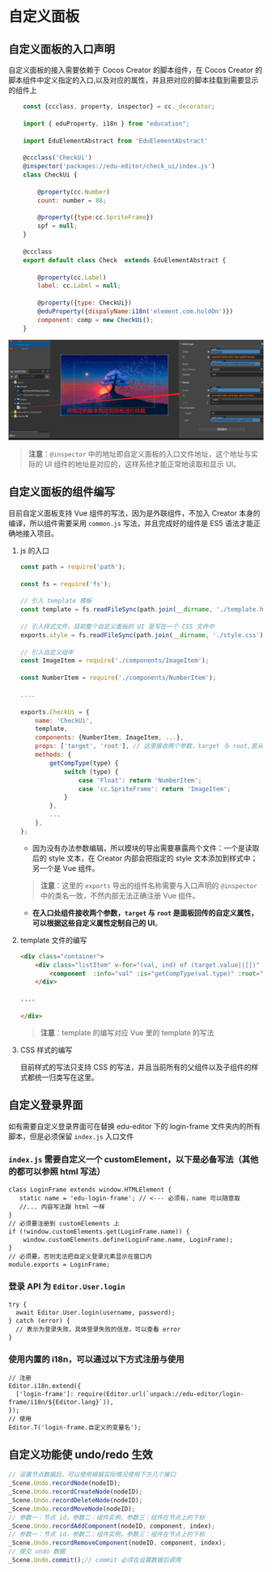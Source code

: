 # 自定义面板

## 自定义面板的入口声明

自定义面板的接入需要依赖于 Cocos Creator 的脚本组件，在 Cocos Creator 的脚本组件中定义指定的入口,以及对应的属性，并且把对应的脚本挂载到需要显示的组件上

```js
    const {ccclass, property, inspector} = cc._decorator;

    import { eduProperty, i18n } from "education";

    import EduElementAbstract from 'EduElementAbstract'

    @ccclass('CheckUi')
    @inspector('packages://edu-editor/check_ui/index.js')
    class CheckUi {

        @property(cc.Number)
        count: number = 88;

        @property({type:cc.SpriteFrame})
        spf = null;
    }

    @ccclass
    export default class Check  extends EduElementAbstract {

        @property(cc.Label)
        label: cc.Label = null;

        @property({type: CheckUi})
        @eduProperty({dispalyName:i18n('element.com.holdOn')})
        component: comp = new CheckUi();
    }

```

![将指定的脚本拖动到面板进行挂在](img/develop_panel.png)

> **注意**：`@inspector` 中的地址即自定义面板的入口文件地址，这个地址与实际的 UI 组件的地址是对应的，这样系统才能正常地读取和显示 UI。

## 自定义面板的组件编写

目前自定义面板支持 Vue 组件的写法，因为是外联组件，不加入 Creator 本身的编译，所以组件需要采用 `common.js` 写法，并且完成好的组件是 ES5 语法才能正确地接入项目。

1. js 的入口

    ```js
    const path = require('path');

    const fs = require('fs');

    // 引入 template 模板
    const template = fs.readFileSync(path.join(__dirname, './template.html'), 'utf-8');

    // 引入样式文件，目前整个自定义面板的 UI 是写在一个 CSS 文件中
    exports.style = fs.readFileSync(path.join(__dirname, './style.css'), 'utf-8');

    // 引入自定义组年
    const ImageItem = require('./components/ImageItem');

    const NumberItem = require('./components/NumberItem');

    ....

    exports.CheckUi = {
        name: 'CheckUi',
        template,
        components: {NumberItem, ImageItem, ...},
        props: ['target', 'root'], // 这里接收两个参数，target 与 root,是从面板回传的组件属性
        methods: {
            getCompType(type) {
                switch (type) {
                    case 'Float': return 'NumberItem';
                    case 'cc.SpriteFrame': return 'ImageItem';
                }
            },
            ...
        },
    };
    ```

    - 因为没有办法参数编辑，所以模块的导出需要暴露两个文件：一个是读取后的 style 文本，在 Creator 内部会把指定的 style 文本添加到样式中；另一个是 Vue 组件。

    > **注意**：这里的 `exports` 导出的组件名称需要与入口声明的 `@inspector` 中的类名一致，不然内部无法正确注册 Vue 组件。

    - **在入口处组件接收两个参数，`target` 与 `root` 是面板回传的自定义属性，可以根据这些自定义属性定制自己的 UI**。

2. template 文件的编写

    ```html
    <div class="container">
        <div class="listItem" v-for="(val, ind) of (target.value||[])" :key="'comp_'+ind">
            <component  :info="val" :is="getCompType(val.type)" :root="root"/>
        </div>

    ....

    </div>
    ```

    > **注意**：template 的编写对应 Vue 里的 template 的写法

3. CSS 样式的编写

    目前样式的写法只支持 CSS 的写法，并且当前所有的父组件以及子组件的样式都统一归类写在这里。

## 自定义登录界面

如有需要自定义登录界面可在替换 edu-editor 下的 login-frame 文件夹内的所有脚本，但是必须保留 `index.js` 入口文件

### `index.js` 需要自定义一个 customElement，以下是必备写法（其他的都可以参照 html 写法）

```
class LoginFrame extends window.HTMLElement {
   static name = 'edu-login-frame'; // <--- 必须有，name 可以随意取
   //... 内容写法跟 html 一样
}
// 必须要注册到 customElements 上
if (!window.customElements.get(LoginFrame.name)) {
    window.customElements.define(LoginFrame.name, LoginFrame);
}
// 必须要，否则无法把自定义登录元素显示在窗口内
module.exports = LoginFrame;
```

### 登录 API 为 `Editor.User.login`

```
try {
  await Editor.User.login(username, password);
} catch (error) {
  // 表示为登录失败，具体登录失败的信息，可以查看 error
}
```

### 使用内置的 i18n，可以通过以下方式注册与使用

```
// 注册
Editor.i18n.extend({
  ['login-frame']: require(Editor.url(`unpack://edu-editor/login-frame/i18n/${Editor.lang}`)),
});
// 使用
Editor.T('login-frame.自定义的变量名');
```

## 自定义功能使 undo/redo 生效

```js
// 设置节点数据后，可以使用根据实际情况使用下方几个接口
_Scene.Undo.recordNode(nodeID);
_Scene.Undo.recordCreateNode(nodeID);
_Scene.Undo.recordDeleteNode(nodeID);
_Scene.Undo.recordMoveNode(nodeID);
// 参数一：节点 id，参数二：组件实例，参数三：组件在节点上的下标
_Scene.Undo.recordAddComponent(nodeID, component, index);
// 参数一：节点 id，参数二：组件实例，参数三：组件在节点上的下标
_Scene.Undo.recordRemoveComponent(nodeID, component, index);
// 提交 undo 数据
_Scene.Undo.commit();// commit 必须在设置数据后调用
```
